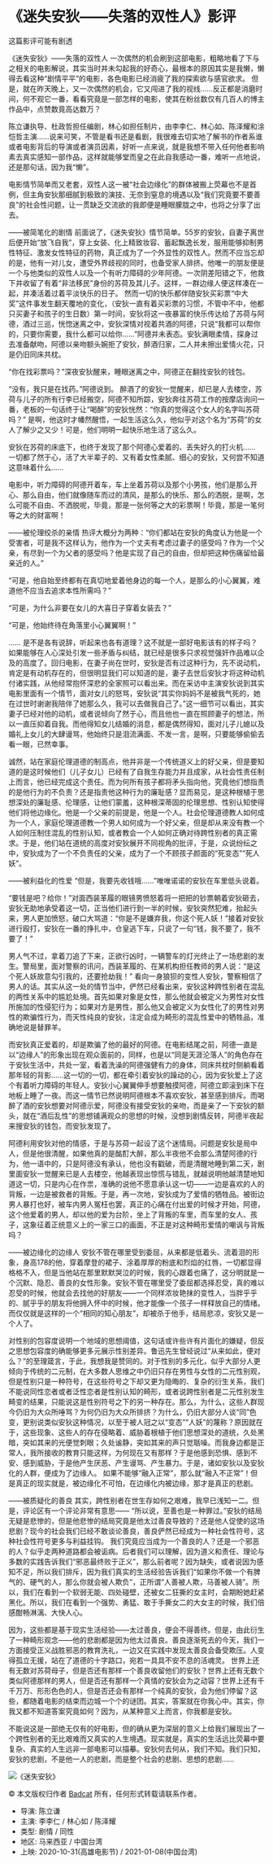 # 《迷失安狄——失落的双性人》影评

这篇影评可能有剧透

《迷失安狄》——失落的双性人 一次偶然的机会刷到这部电影，粗略地看了下与之相关的电影解说，其实当时并未勾起我的好奇心，最根本的原因其实是我懒，懒得去看这种“剧情平平”的电影，各色电影已经消疲了我的探索欲与感官欲求。 但是，就在昨天晚上，又一次偶然的机会，它又闯进了我的视线……反正都是消磨时间，何不观它一番，看看究竟是一部怎样的电影，使其在粉丝数仅有几百人的博主作品中，点赞数竟高达数万？

陈立谦执导、杜政哲担任编剧，林心如担任制片，由李李仁、林心如、陈泽耀和涂恺哲主演……说来可笑，不管是看书还是看剧，我很难去切实地了解书的作者系谁或者电影背后的导演或者演员因素，好听一点来说，就是我想不带入任何他者影响素去真实感知一部作品，这样就能够堂而皇之在此自我感动一番，难听一点地说，还是那句话，因为我“懒”。

电影情节简单而又老套，双性人这一被“社会边缘化”的群体被搬上荧幕也不是首例，但主角安狄那细腻到极致的演技、无奈到窒息的境遇以及“我们究竟要不要善良”的社会性问题，让一贯缺乏交流欲的我即便是睡眼朦胧之中，也将之分享了出去。 

——被简笔化的剧情 前面说了，《迷失安狄》情节简单。55岁的安狄，自妻子离世后便开始“放飞自我”，穿上女装、化上精致妆容、蓄起飘逸长发，服用能够抑制男性特征、激发女性特征的药物，真正成为了一个外显性的双性人。然而不应当忘却的是，他有一对儿女，遭受外界歧视的同时，也备受家人排挤。他唯一的朋友便是一个与他类似的双性人以及一个有听力障碍的少年阿德。一次阴差阳错之下，他救下并收留了有着“非法移民”身份的苏荷及其儿子。这样，一群边缘人便这样凑在一起，并凑活着过着平淡快乐的日子。 然而一切的快乐都伴随安狄买彩票“中大奖”这件事发生翻天覆地的变化，（安狄一直有着买彩票的习惯，不管中不中，他都只买妻子和孩子的生日数）第一时间，安狄将这一夜暴富的快乐传达给了苏荷与阿德，酒过三巡，恍惚迷离之中，安狄深情对视着共酒的阿德，只说“我都可以帮你的，只要你需要，我什么都可以给你……”阿德并未表态。安狄满眼柔情，探身过去准备献吻，阿德以亲吻额头婉拒了安狄，醉酒归家，二人并未擦出爱情火花，只是仍旧同床共枕。 

“你在找彩票吗？”深夜安狄醒来，睡眼迷离之中，阿德正在翻找安狄的钱包。 

“没有，我只是在找药。”阿德说到。 醉酒了的安狄一觉醒来，却已是人去楼空，苏荷与儿子的所有行李已经搬空，阿德不知所踪，安狄奔往苏荷工作的按摩店询问一番，老板的一句话终于让“喝醉”的安狄恍然：“你真的觉得这个女人的名字叫苏荷吗？” 是啊，他这时才幡然醒悟，一起生活这么久，他似乎对这个名为“苏荷”的女人了解少之又少！可是，他们明明一起快乐地生活了这么久。

安狄在苏荷的床底下，也终于发现了那个阿德心爱着的、丢失好久的打火机…… 一切都了然于心，活了大半辈子的、又有着女性柔腻、细心的安狄，又何尝不知道这意味着什么……

电影中，听力障碍的阿德开着车，车上坐着苏荷以及那个小男孩，他们是那么开心、那么自由，他们就像随车而过的清风，是那么的快乐、那么的洒脱，是啊，怎么可能不自由、不洒脱呢，毕竟，那是一张何等之大的彩票啊！毕竟，那是一笔何等之大的财富啊！ 

——被伦理绞杀的亲情 热评大概分为两种：“你们都站在安狄的角度认为他是一个受害者，可是我不这样认为，他作为一个丈夫有考虑过妻子的感受吗？作为一个父亲，有尽到一个为父者的感受吗？他是实现了自己的自由，但却把这种伤痛留给最亲近的人。”

“可是，他自始至终都有在真切地爱着他身边的每一个人，是那么的小心翼翼，难道他不应当去追求本性所需吗？”

“可是，为什么非要在女儿的大喜日子穿着女装去？”

“可是，他始终待在角落里小心翼翼啊！”

…… 是不是各有说辞，听起来也各有道理？这不就是一部好电影该有的样子吗？如果能够在人心深处引发一些矛盾与纠结，就已经是很多只求视觉强奸作品难以企及的高度了。回归电影，在妻子尚在世时，安狄是否有过这种行为，先不说动机，肯定是有动机存在的，但很明显我们可以知道的是，妻子去世后安狄才将这种动机付诸实践，从他经常抱怀深悲的全家照可以看出来。而在采访中主演安狄说到其实电影里面有一个情节，面对女儿的怒骂，安狄说“其实你妈妈不是被我气死的，她在过世时谢谢我陪伴了她那么久，我可以去做我自己了。”这一细节可以看出，其实妻子已经对他的动机，或者说倾向了然于心，而且他也一直在照顾妻子的想法，所以一直压抑着自我。而他得知女儿结婚的消息，都是偶然得知，面对儿子儿媳以及婚礼上女儿的大肆谩骂，他始终只是泪流满面、不发一言，是啊，只要能够偷偷去看一眼，已然幸事。

诚然，站在家庭伦理道德的制高点，他并非是一个传统道义上的好父亲，但是要知道的是这时候他们（儿子女儿）已经有了自我生存能力并且成家，从社会性责任制上而言，他已经完成这个责任。而为何所有孩子都将矛头指向他，究竟他们想指责的是他行为的不负责？还是指责他这种行为的廉耻感？显而易见，是这种根植于思想深处的廉耻感、伦理感，让他们蒙羞，这种根深蒂固的伦理思想、性别认知使得他们将他边缘化。他是一个父亲的前提是，他是一个人。社会伦理道德教人如何成为一个人，家庭伦理道德教一个男人如何成为一个好父亲，但是却从来没有教一个人如何压制住混乱的性别认知，或者教会一个人如何正确对待跨性别者的真正需求。于是，他们站在道统的高度对安狄展开不同视角的批评，于是，众说纷纭之中，安狄成为了一个不负责任的父亲，成为了一个不顾孩子颜面的“死变态”“死人妖”。

——被利益化的性爱 “但是，我要先收钱哦……”唯唯诺诺的安狄在车里低头说着。

“要钱是吧？给你！”对面西装革履的眼镜男愤怒着将一把把的钞票朝着安狄砸去，安狄无助地承受着这一切，正当他们进行到一半的时候，安狄突然犯难，抬起头来，男人更加愤怒，破口大骂道：“你是不是嫌弃我，你这个死人妖！”接着对安狄进行殴打，安狄在一番的挣扎中，仓皇逃下车，只说了一句“钱，我不要了，我不要了！” 

男人气不过，拿着刀追了下来，正欲行凶时，一辆警车的灯光终止了一场悲剧的发生。警局里，面对警察的讯问，西装革履的、在某机构担任教师的男人说：“是这个死人妖故意勾引我的，还要抢劫我！” 看向一身狼狈的变性人安狄，警察相信了男人的话。其实从这一处的情节当中，俨然已经看出来，安狄这种跨性别者在混乱的两性关系中的尴尬处境。首先如果对象是女性，那么他就会被定义为男性对女性所施加的性侵犯行为；如果对方是男性，那么他又会被定义为女性化了的男性对男性的欺骗性行为，而天性纯良的安狄，注定会成为畸形的混乱性爱中的牺牲品，准确地说是替罪羊。

而安狄真正爱着的，却是欺骗了他的最好的阿德。在电影结尾之前，阿德一直是以“边缘人”的形象出现在观众面前的，同样，也是以“同是天涯沦落人”的角色存在于安狄生活中，共处一室，看着洗澡的阿德强健有力的身体，同床共枕时侧躺看着那年轻的背影……这一切的一切，都在牵引着安狄的躁动的心，因为安狄爱上了这个有着听力障碍的年轻人。安狄小心翼翼伸手想要触摸阿德，阿德立即滚到床下在地板上睡了一夜。而这一情节已然说明阿德根本不喜欢安狄，甚至感到排斥。而喝醉了酒的安狄想要对阿德示爱，阿德没有接受安狄的亲吻，而是亲了一下安狄的额头，就在“酒后乱性”的思想铺满观众的思想的时候，没想到剧情反转，阿德半夜起来搜安狄的钱包，而安狄发现了。

阿德利用安狄对他的情感，于是与苏荷一起设了这个迷情局。问题是安狄是局中人，但是他很清醒，如果他真的是酩酊大醉，那么半夜他不会那么清楚阿德的行为，他一语中的，只是阿德没有承认，他也没有戳破，而是清醒地睡到第二天，剧里面安狄一觉醒来已是人去楼空，他越表现出惊慌与错乱，就越说明他越清楚地知道这一切，只是内心在作祟，准确的说他不愿意承认这一切——一边是喜欢的人的背叛，一边是被救者的背叛。于是，再一次地，安狄成为了爱情的牺牲品。被街边男人暴打也好，被车内男人冤枉也罢，真正的心痛在付出爱的时候才开始，阿德，这个他爱着的男人，却以他的爱为台阶，坐上了背叛的车里，而车里的女人、孩子，这象征着正统意义上的一家三口的画面，不正是对这种畸形爱情的嘲讽与背叛吗？

——被边缘化的边缘人 安狄不管在哪里受到委屈，从来都是低着头、流着泪的形象，身高178的他，穿着摩登的裙子、涂着厚厚的粉底和烈焰的红唇，一切都显得格格不入，但是当他站在那里默默哭泣的时候，我的心跟着也痛了，这分明就是一个沉默、隐忍、善良的女性形象。安狄不管在哪里受了委屈都选择忍受，真的难以忍受的时候，他就会去找他的好朋友——一个同样浓妆艳抹的变性人，当胖乎乎的、腻乎乎的朋友将他拥入怀中的时候，他才能像一个孩子一样释放自己的情绪。而仅仅就是这样的一个“相同的知心朋友”，却被杀于他手，结局悲凉，安狄又是一个人了。

对性别的包容度说明一个地域的思想阈值，这句话或许些许有片面化的嫌疑，但反之思想包容度的确能够更多元展示性别差异。鲁迅先生曾经说过“从来如此，便对么？”的至理箴言，于此，我想我是赞同的。对于性别的多元化，似乎大部分人更倾向于传统的二元制，在大多数人思维之中仍旧只存在男性与女性的二元性别观，但是性别只是一种符号，在这些符号之下却又更为隐晦的、复杂的衍生关系，我们不能说同性恋者或者泛性恋者是性别认知的畸形，或者说跨性别者是二元性别发生畸变的结果，只能说这是性别符号之下的另一种存在。那么，为什么，这些人群现今仍旧为大众所唾骂？为何仍旧为大众所排挤？为什么，仍旧大部分人谈“同”色变，更别说类似安狄这种情况，以至于被人冠之以“变态”“人妖”的蔑称？原因就在于，这些现象、这些人的存在侵略着、威胁着根植于他们思想深处的道统，久处黑暗，突如其来的光便觉刺眼；久处谧静，突如其来的声只觉聒噪。而我身边都是正常人，我所接收的教育只能这样，为何现在又有那样？于是他感到恐惧、感到不安、感到威胁，于是他产生厌恶、产生谩骂、产生暴力。于是，诸如安狄以及安狄化的人群，便成为了边缘人。 如果不能够“融入正常”，那么就“融入不正常”！但是真正的现实就是，被边缘化不可怕，在边缘化内被边缘，那才是真正的悲剧。

——被质疑化的善良 其实，跨性别者在世生存如何之艰难，我早已浅知一二。但是，评论区有一个评论非常有意思—— “所以说，至善也是一种罪过。”安狄的结局无疑是悲惨的，但是他悲惨的结局究竟是他太过善良导致的？还是他人促使的这场悲剧？现今的社会我们已经不敢谈论善良，善良俨然已经成为一种社会性符号，这种社会性符号更多与利益挂钩。 我们究竟应当成为一个善良的人？还是一个邪恶的人？似乎走两种道路都会被诟病。后者我们可以理解，因为道义和责任、理论与多数的实践告诉我们“邪恶最终败于正义”，那么前者呢？因为缺失，或者说因为感知不足，所以我们排斥，因为我们真实的生活经验告诉我们“如果你不做一个有脾气的、硬气的人，那么你就会被人欺负”，正所谓“人善被人欺，马善被人骑”。所以，我们在看到一个软弱无能、四处碰壁，还被女二狂撕的女主时，会期盼她赶紧黑化。所以，我们在看到一个强势、勇猛、敢于手撕女二的大女主的时候，我们倍感酣畅淋漓、大快人心。

因为，这些都是基于现实生活经验——太过善良，便会不得善终。但是，由此衍生了一种畸形观念——他的悲剧都是因为他太过善良。善良逐渐死去的今天，我们一方面接受正义战胜邪恶的教育洗礼，一边又在实践中发现太善良会备受欺压。人变得孤立无援，站在了道德的十字路口，宛若一具具不安不息的活魂灵。 世界上还有无数对苏荷母子，但是否还有那样一个善良收留他们的安狄？世界上还有无数个类似阿德那样的男人，但是否还有那样一个真情的安狄会为之动容？世界上还有千千万万、形形色色的人，但是否还会有那样一个纯真的安狄，会为他们停留？这些，都随着电影的结束而边城一个个的谜团。其实，答案就在你我心中。其实，你我又都不知道答案究竟如何？因为，从某种意义上而言，你我都是安狄。

不能说这是一部绝无仅有的好电影，但的确从更为深层的意义上给我们展现出了一个跨性别者的无比艰难而又真实的人生境遇。现实就是，真实的生活远比荧幕中要复杂、真实的人生远非一部电影可以描摹。安狄何去何从，我们不知。我们只知，安狄的悲剧，不是他一人的悲剧，而是整个社会的悲剧、思想的悲剧……

![《迷失安狄》](https://img3.doubanio.com/view/thing_review/l/public/p7625982.webp)

© 本文版权归作者 [Badcat](https://www.douban.com/people/195755358/)  所有，任何形式转载请联系作者。

- 导演: 陈立谦
- 主演: 李李仁 / 林心如 / 陈泽耀
- 类型: 剧情 / 同性
- 地区: 马来西亚 / 中国台湾
- 上映: 2020-10-31(高雄电影节) / 2021-01-08(中国台湾)